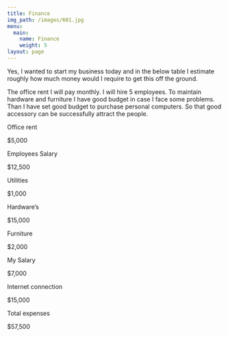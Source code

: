 ```yaml
---
title: Finance
img_path: /images/601.jpg
menu:
  main:
    name: Finance
    weight: 5
layout: page
---
```

Yes, I wanted to start my business today and in the below table I estimate roughly how much money would I require to get this off the ground.

The office rent I will pay monthly. I will hire 5 employees. To maintain hardware and furniture I have good budget in case I face some problems. Than I have set good budget to purchase personal computers. So that good accessory can be successfully attract the people.

Office rent

$5,000

Employees Salary

$12,500

Utilities

$1,000

Hardware’s

$15,000

Furniture

$2,000

My Salary

$7,000

Internet connection

$15,000

Total expenses

$57,500
